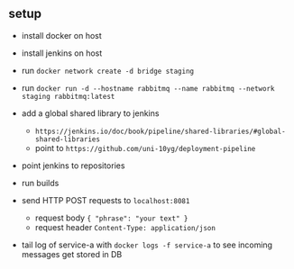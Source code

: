 ## setup

* install docker on host

* install jenkins on host

* run `docker network create -d bridge staging`

* run `docker run -d --hostname rabbitmq --name rabbitmq --network staging rabbitmq:latest`

* add a global shared library to jenkins 
  * `https://jenkins.io/doc/book/pipeline/shared-libraries/#global-shared-libraries`
  * point to `https://github.com/uni-10yg/deployment-pipeline`

* point jenkins to repositories

* run builds

* send HTTP POST requests to `localhost:8081`
  * request body `{ "phrase": "your text" }`
  * request header `Content-Type: application/json`

* tail log of service-a with `docker logs -f service-a` to see incoming messages get stored in DB
